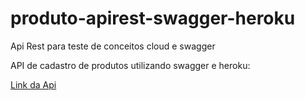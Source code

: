 # produto-apirest-swagger-heroku
Api Rest para teste de conceitos cloud e swagger

API de cadastro de produtos utilizando swagger e heroku:

<a target="_blank" href="https://apires-produtos.herokuapp.com/swagger-ui.html">Link da Api</a>
